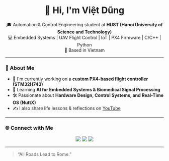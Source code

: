 <h1 align="center">👋 Hi, I'm Việt Dũng</h1>

<p align="center">
🎓 Automation & Control Engineering student at <b>HUST (Hanoi University of Science and Technology)</b><br>
💻 Embedded Systems | UAV Flight Control | IoT | PX4 Firmware | C/C++ | Python<br>
📍 Based in Vietnam
</p>

---

### 🚀 About Me
- 🔭 I'm currently working on a **custom PX4-based flight controller (STM32H743)**  
- 🌱 Learning **AI for Embedded Systems & Biomedical Signal Processing**  
- 🛠️ Passionate about **Hardware Design, Control Systems, and Real-Time OS (NuttX)**  
- ✍️ I also share life lessons & reflections on [YouTube](https://www.youtube.com/@dungvn.z)

---

### 🌐 Connect with Me
<p align="center">
  <a href="https://www.youtube.com/@dungvn.z"><img src="https://img.shields.io/badge/YouTube-FF0000?style=for-the-badge&logo=youtube&logoColor=white"/></a>
  <a href="https://www.linkedin.com/in/"><img src="https://img.shields.io/badge/LinkedIn-0077B5?style=for-the-badge&logo=linkedin&logoColor=white"/></a>
  <a href="https://github.com/DungFS"><img src="https://img.shields.io/badge/GitHub-100000?style=for-the-badge&logo=github&logoColor=white"/></a>
</p>

---

> “All Roads Lead to Rome.”
